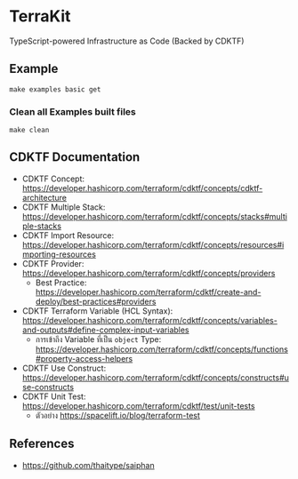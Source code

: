 # TerraKit

TypeScript-powered Infrastructure as Code (Backed by CDKTF)

## Example

```
make examples basic get
```

### Clean all Examples built files

```
make clean
```

## CDKTF Documentation

- CDKTF Concept: https://developer.hashicorp.com/terraform/cdktf/concepts/cdktf-architecture
- CDKTF Multiple Stack: https://developer.hashicorp.com/terraform/cdktf/concepts/stacks#multiple-stacks
- CDKTF Import Resource: https://developer.hashicorp.com/terraform/cdktf/concepts/resources#importing-resources
- CDKTF Provider: https://developer.hashicorp.com/terraform/cdktf/concepts/providers
    - Best Practice: https://developer.hashicorp.com/terraform/cdktf/create-and-deploy/best-practices#providers
- CDKTF Terraform Variable (HCL Syntax): https://developer.hashicorp.com/terraform/cdktf/concepts/variables-and-outputs#define-complex-input-variables
    - การเข้าถึง Variable ที่เป็น `object` Type: https://developer.hashicorp.com/terraform/cdktf/concepts/functions#property-access-helpers
- CDKTF Use Construct: https://developer.hashicorp.com/terraform/cdktf/concepts/constructs#use-constructs
- CDKTF Unit Test: https://developer.hashicorp.com/terraform/cdktf/test/unit-tests
    - ตัวอย่าง https://spacelift.io/blog/terraform-test

## References

- https://github.com/thaitype/saiphan
